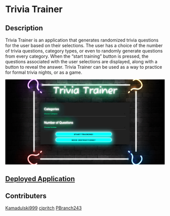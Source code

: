 # Trivia Trainer 

## Description

Trivia Trainer is an application that generates randomized trivia questions for the user based on their selections. The user has a choice of the number of trivia questions, category types, or even to randomly generate questions from every category. When the “start training” button is pressed, the questions associated with the user selections are displayed, along with a button to reveal the answer. Trivia Trainer can be used as a way to practice for formal trivia nights, or as a game. 


![image](./assets/images/screencapture-file-Users-carlypritchard-Documents-trivia-trainer-index-html-2022-06-22-16_30_45.png)


## [Deployed Application](https://cjpritch.github.io/trivia-trainer/)

## Contributers 
[Kamadulski999](https://github.com/Kamadulski999)
[cjpritch](https://github.com/cjpritch?tab=repositories)
[PBranch243](https://github.com/PBranch243)
